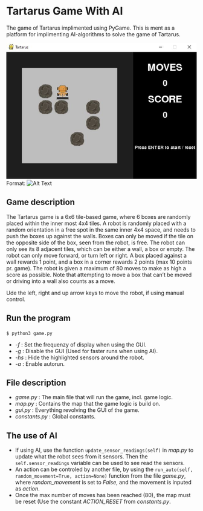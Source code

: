# Tartarus Game With AI
The game of Tartarus implimented using PyGame.
This is ment as a platform for implimenting AI-algorithms to solve the game of Tartarus.

![Game_example](/img/game_ex.jpg)
Format: ![Alt Text](url)

## Game description

The Tartarus game is a 6x6 tile-based game, where 6 boxes are randomly placed within the inner most 4x4 tiles. A robot is randomly placed with a random orientation in a free spot in the same inner 4x4 space, and needs to push the boxes up against the walls. Boxes can only be moved if the tile on the opposite side of the box, seen from the robot, is free. The robot can only see its 8 adjacent tiles, which can be either a wall, a box or empty. The robot can only move forward, or turn left or right. A box placed against a wall rewards 1 point, and a box in a corner rewards 2 points (max 10 points pr. game). The robot is given a maximum of 80 moves to make as high a score as possible. Note that attempting to move a box that can’t be moved or driving into a wall also counts as a move. 

Ude the left, right and up arrow keys to move the robot, if using manual control.

## Run the program

`$ python3 game.py`
* _-f_ : Set the frequenzy of display when using the GUI.
* _-g_ : Disable the GUI (Used for faster runs when using AI).
* _-hs_ : Hide the highlighted sensors around the robot.
* _-a_ : Enable autorun.

## File description

* _game.py_ : The main file that will run the game, incl. game logic.
* _map.py_ : Contains the map that the game logic is build on.
* _gui.py_ : Everything revolving the GUI of the game.
* _constants.py_ : Global constants.

## The use of AI

* If using AI, use the function `update_sensor_readings(self)` in _map.py_ to update what the robot sees from it sensors. Then the `self.sensor_readings` variable can be used to see read the sensors. 
* An action can be controled by another file, by using the `run_auto(self, random_movement=True, action=None)` function from the file _game.py_, where _random\_movement_ is set to _False_, and the movement is inputed as _action_.
* Once the max number of moves has been reached (80), the map must be reset (Use the constant _ACTION\_RESET_ from _constants.py_.
